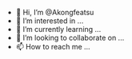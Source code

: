 - 👋 Hi, I’m @Akongfeatsu
- 👀 I’m interested in ...
- 🌱 I’m currently learning ...
- 💞️ I’m looking to collaborate on ...
- 📫 How to reach me ...

<!---
Akongfeatsu/Akongfeatsu is a ✨ special ✨ repository because its `README.md` (this file) appears on your GitHub profile.
You can click the Preview link to take a look at your changes.
--->
